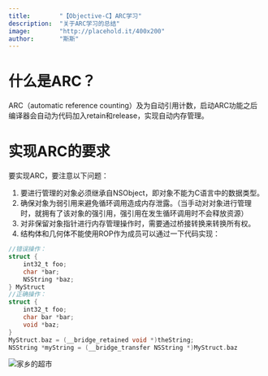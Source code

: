 ```yaml
---
title:        "【Objective-C】ARC学习"
description:  "关于ARC学习的总结"
image:        "http://placehold.it/400x200"
author:       "斯斯"
---
```


什么是ARC？
========

ARC（automatic reference counting）及为自动引用计数，启动ARC功能之后编译器会自动为代码加入retain和release，实现自动内存管理。

实现ARC的要求
=====

要实现ARC，要注意以下问题：
1. 要进行管理的对象必须继承自NSObject，即对象不能为C语言中的数据类型。
2. 确保对象为弱引用来避免循环调用造成内存泄露。（当手动对对象进行管理时，就拥有了该对象的强引用，强引用在发生循环调用时不会释放资源）
3. 对非保留对象指针进行内存管理操作时，需要通过桥接转换来转换所有权。
4. 结构体和几何体不能使用ROP作为成员可以通过一下代码实现：

~~~Objective-C
//错误操作：
struct {
    int32_t foo;
    char *bar;
    NSString *baz;
} MyStruct
//正确操作：
struct {
    int32_t foo;
    char bar *bar;
    void *baz;
}
MyStruct.baz = (__bridge_retained void *)theString;
NSString *myString = (__bridge_transfer NSString *)MyStruct.baz
~~~  

![家乡的超市](http://ok8282cjh.bkt.gdipper.com/%E6%98%9F%E6%B9%96%E5%85%AC%E5%9B%AD%E8%88%AA%E6%8B%8D%E6%89%91%E9%A3%8E%E8%8E%B2%E8%8A%B1.jpg)
